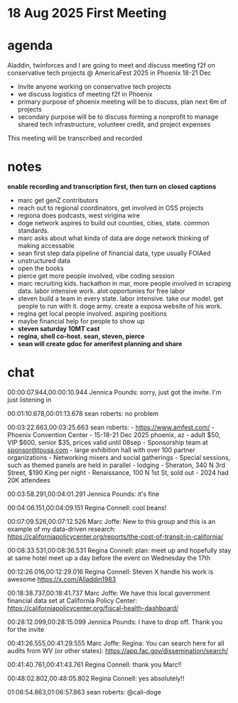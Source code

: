 # 18 Aug 2025 First Meeting

# agenda

Aladdin, twinforces and I are going to meet and discuss meeting f2f on conservative tech projects @ AmericaFest 2025 in Phoenix 18-21 Dec

- Invite anyone working on conservative tech projects
- we discuss logistics of meeting f2f in Phoenix
- primary purpose of phoenix meeting will be to discuss, plan next 6m of projects 
- secondary purpose will be to discuss forming a nonprofit to manage shared tech infrastructure, volunteer credit, and project expenses

This meeting will be transcribed and recorded

# notes

 **enable recording and transcription first, then turn on closed captions**
- marc get genZ contributors
- reach out to regional coordinators, get involved in OSS projects
- regiona does podcasts, west virigina wire 
- doge network aspires to build out counties, cities, state. common standards. 
- marc asks about what kinda of data are doge network thinking of making accessable
- sean first step data pipeline of financial data, type usually FOIAed
- unstructured data
- open the books 
- pierce get more people involved, vibe coding session
- marc recruiting kids. hackathon in mar, more people involved in scraping data. labor intensive work. alot opportunies for free labor
- steven build a team in every state. labor intensive. take our model. get people to run with it. doge army. create a exposa website of his work. 
- regina get local people involved. aspiring positions 
- maybe financial help for people to show up
- **steven saturday 10MT cast**
- **regina, shell co-host. sean, steven, pierce**
- **sean will create gdoc for amerifest planning and share**

# chat

00:00:07.944,00:00:10.944
Jennica Pounds: sorry, just got the invite. I'm just listening in

00:01:10.678,00:01:13.678
sean roberts: no problem

00:03:22.663,00:03:25.663
sean roberts: - https://www.amfest.com/
	- Phoenix Convention Center
	- 15-18-21 Dec 2025 phoenix, az
	- adult $50, VIP $600, senior $35, prices valid until 08sep
	- Sponsorship team at [sponsor@tpusa.com](mailto:sponsor@tpusa.com)
	- large exhibition hall with over 100 partner organizations
	- Networking mixers and social gatherings
	- Special sessions, such as themed panels are held in parallel
	- lodging 
		- Sheraton, 340 N 3rd Street, $190 King per night
		- Renaissance, 100 N 1st St, sold out
	- 2024 had 20K attendees

00:03:58.291,00:04:01.291
Jennica Pounds: it's fine

00:04:06.151,00:04:09.151
Regina Connell: cool beans!

00:07:09.526,00:07:12.526
Marc Joffe: New to this group and this is an example of my data-driven research: https://californiapolicycenter.org/reports/the-cost-of-transit-in-california/

00:08:33.531,00:08:36.531
Regina Connell: plan: meet up and hopefully stay at same hotel meet up a day before the event on Wednesday the 17th

00:12:26.016,00:12:29.016
Regina Connell: Steven X handle his work is awesome  https://x.com/Alladdin1983

00:18:38.737,00:18:41.737
Marc Joffe: We have this local government financial data set at California Policy Center: https://californiapolicycenter.org/fiscal-health-dashboard/

00:28:12.099,00:28:15.099
Jennica Pounds: I have to drop off. Thank you for the invite

00:41:26.555,00:41:29.555
Marc Joffe: Regina: You can search here for all audits from WV (or other states): https://app.fac.gov/dissemination/search/

00:41:40.761,00:41:43.761
Regina Connell: thank you Marc!!

00:48:02.802,00:48:05.802
Regina Connell: yes absolutely!!

01:06:54.863,01:06:57.863
sean roberts: @cali-doge
